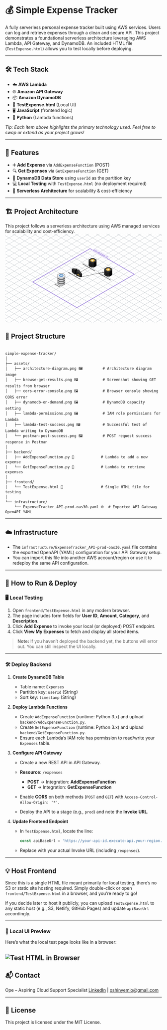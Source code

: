 # 💰 Simple Expense Tracker

A fully serverless personal expense tracker built using AWS services. Users can log and retrieve expenses through a clean and secure API. This project demonstrates a foundational serverless architecture leveraging AWS Lambda, API Gateway, and DynamoDB. An included HTML file (`TestExpense.html`) allows you to test locally before deploying.

---

## 🛠 Tech Stack

- ☁️ **AWS Lambda**  
- 🌐 **Amazon API Gateway**  
- 📦 **Amazon DynamoDB**  
- 📝 **TestExpense.html** (Local UI)  
- 🖥️ **JavaScript** (frontend logic)  
- 🐍 **Python** (Lambda functions)  

*Tip: Each item above highlights the primary technology used. Feel free to swap or extend as your project grows!*  

---

## 🚀 Features

- ➕ **Add Expense** via `AddExpenseFunction` (POST)  
- 🔍 **Get Expenses** via `GetExpenseFunction` (GET)  
- 📂 **DynamoDB Data Store** using `userId` as the partition key  
- 💻 **Local Testing** with `TestExpense.html` (no deployment required)  
- 🔧 **Serverless Architecture** for scalability & cost-efficiency  

---

## 🏗️ Project Architecture
This project follows a serverless architecture using AWS managed services for scalability and cost-efficiency.
![architecture-diagram](assets/architecture-diagram.png)

## 📂 Project Structure

```

simple-expense-tracker/
│
├── assets/
│   ├── architecture-diagram.png 🖼️         # Architecture diagram image
│   ├── browse-get-results.png 🖼️           # Screenshot showing GET results from browser
│   ├── cors-error-console.png 🖼️           # Browser console showing CORS error
│   ├── dynamodb-on-demand.png 🖼️           # DynamoDB capacity setting
│   ├── lambda-permissions.png 🖼️           # IAM role permissions for Lambda
│   ├── lambda-test-success.png 🖼️          # Successful test of Lambda writing to DynamoDB
│   └── postman-post-success.png 🖼️         # POST request success response in Postman
│
├── backend/
│   ├── AddExpenseFunction.py 🐍            # Lambda to add a new expense
│   └── GetExpenseFunction.py 🐍            # Lambda to retrieve expenses
│
├── frontend/
│   └── TestExpense.html 📝                 # Single HTML file for testing
│
└── infrastructure/
    └── ExpenseTracker_API-prod-oas30.yaml 🌐  # Exported API Gateway OpenAPI YAML

````

---

## ☁️ Infrastructure

- The `infrastructure/ExpenseTracker_API-prod-oas30.yaml` file contains the exported OpenAPI (YAML) configuration for your API Gateway setup.  
- You can import this file into another AWS account/region or use it to redeploy the same API configuration.  

---

## 🚀 How to Run & Deploy

### 🖥️ Local Testing

1. Open `frontend/TestExpense.html` in any modern browser.
2. The page includes form fields for **User ID**, **Amount**, **Category**, and **Description**.
3. Click **Add Expense** to invoke your local (or deployed) POST endpoint.
4. Click **View My Expenses** to fetch and display all stored items.

> **Note:** If you haven’t deployed the backend yet, the buttons will error out. You can still inspect the UI locally.

---

### 🛠️ Deploy Backend

1. **Create DynamoDB Table**

   * Table name: `Expenses`
   * Partition key: `userId` (String)
   * Sort key: `timestamp` (String)

2. **Deploy Lambda Functions**

   * Create `AddExpenseFunction` (runtime: Python 3.x) and upload `backend/AddExpenseFunction.py`.
   * Create `GetExpenseFunction` (runtime: Python 3.x) and upload `backend/GetExpenseFunction.py`.
   * Ensure each Lambda’s IAM role has permission to read/write your `Expenses` table.

3. **Configure API Gateway**

   * Create a new REST API in API Gateway.
   * **Resource**: `/expenses`

     * **POST** → Integration: **AddExpenseFunction**
     * **GET**  → Integration: **GetExpenseFunction**
   * Enable **CORS** on both methods (`POST` and `GET`) with `Access-Control-Allow-Origin: '*'`.
   * Deploy the API to a stage (e.g., `prod`) and note the **Invoke URL**.

4. **Update Frontend Endpoint**

   * In `TestExpense.html`, locate the line:

     ```js
     const apiBaseUrl = 'https://your-api-id.execute-api.your-region.amazonaws.com/prod/expenses';
     ```
   * Replace with your actual Invoke URL (including `/expenses`).

---

## 💡 Host Frontend

Since this is a single HTML file meant primarily for local testing, there’s no S3 or static site hosting required. Simply double-click or open `frontend/TestExpense.html` in a browser, and you’re ready to go!

If you decide later to host it publicly, you can upload `TestExpense.html` to any static host (e.g., S3, Netlify, GitHub Pages) and update `apiBaseUrl` accordingly.

---

### 🧪 Local UI Preview

Here’s what the local test page looks like in a browser:

![Test HTML in Browser](./assets/browse-get-results.png)
---

## 📬 Contact

Ope – Aspiring Cloud Support Specialist
[LinkedIn](https://linkedin.com/in/oshinyemio) | [oshinyemio@gmail.com](mailto:oshinyemio@gmail.com)

---

## 📜 License

This project is licensed under the MIT License.

```
```
